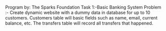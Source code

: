 Program by: The Sparks Foundation
Task 1:-Basic Banking System
Problem :- Create dynamic website with a dummy data in database for up to 10 customers. 
Customers table will basic fields such as name, email, current balance, etc. 
The transfers table will record all transfers that happened.
